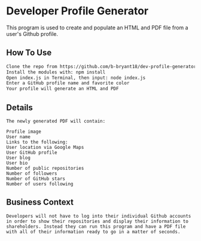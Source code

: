 # Developer Profile Generator

This program is used to create and populate an HTML and PDF file from a user's Github profile. 

## How To Use


```bash
Clone the repo from https://github.com/b-bryant18/dev-profile-generator
Install the modules with: npm install
Open index.js in Terminal, then input: node index.js
Enter a GitHub profile name and favorite color
Your profile will generate an HTML and PDF
```

## Details

```
The newly generated PDF will contain: 

Profile image
User name
Links to the following:
User location via Google Maps
User GitHub profile
User blog
User bio
Number of public repositories
Number of followers
Number of GitHub stars
Number of users following
```

## Business Context
```
Developers will not have to log into their individual Github accounts in order to show their repositories and display their information to shareholders. Instead they can run this program and have a PDF file with all of their information ready to go in a matter of seconds.

```


